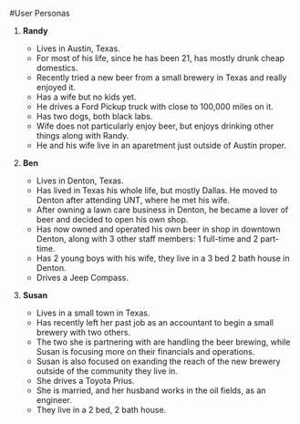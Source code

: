 #User Personas

1. **Randy**
    * Lives in Austin, Texas.
    * For most of his life, since he has been 21, has mostly drunk cheap domestics.
    * Recently tried a new beer from a small brewery in Texas and really enjoyed it.
    * Has a wife but no kids yet. 
    * He drives a Ford Pickup truck with close to 100,000 miles on it. 
    * Has two dogs, both black labs.
    * Wife does not particularly enjoy beer, but enjoys drinking other things along with Randy.
    * He and his wife live in an aparetment just outside of Austin proper. 

2. **Ben**
    * Lives in Denton, Texas.
    * Has lived in Texas his whole life, but mostly Dallas. He moved to Denton after attending UNT, where he met his wife.
    * After owning a lawn care business in Denton, he became a lover of beer and decided to open his own shop.
    * Has now owned and operated his own beer in shop in downtown Denton, along with 3 other staff members: 1 full-time and 2 part-time. 
    * Has 2 young boys with his wife, they live in a 3 bed 2 bath house in Denton.
    * Drives a Jeep Compass.

3. **Susan**
    * Lives in a small town in Texas.
    * Has recently left her past job as an accountant to begin a small brewery with two others.
    * The two she is partnering with are handling the beer brewing, while Susan is focusing more on their financials and operations. 
    * Susan is also focused on exanding the reach of the new brewery outside of the community they live in.
    * She drives a Toyota Prius.
    * She is married, and her husband works in the oil fields, as an engineer.
    * They live in a 2 bed, 2 bath house.
